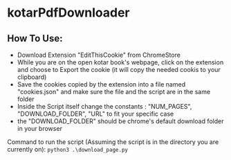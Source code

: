 # kotarPdfDownloader
## How To Use:
* Download Extension "EditThisCookie" from ChromeStore
* While you are on the open kotar book's webpage, click on the extension and choose to Export the cookie (it will copy the needed cookis to your clipboard)
* Save the cookies copied by the extension into a file named "cookies.json" and make sure the file and the script are in the same folder
* Inside the Script itself change the constants : "NUM_PAGES", "DOWNLOAD_FOLDER", "URL" to fit your specific case
* the "DOWNLOAD_FOLDER" should be chrome's default download folder in your browser

Command to run the script (Assuming the script is in the directory you are currently on): 
`python3 .\download_page.py`
